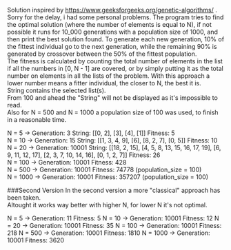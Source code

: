 Solution inspired by https://www.geeksforgeeks.org/genetic-algorithms/ .
Sorry for the delay, i had some personal problems.
The program tries to find the optimal solution (where the number of elements is equal to N), if not possible it runs for 10_000 generations with a population size of 1000, and then print the best solution found. To generate each new generation, 10% of the fittest individual go to the next generation, while the remaining 90% is generated by crossover between the 50% of the fittest population. <br />
The fitness is calculated by counting the total number of elements in the list if all the numbers in [0, N - 1] are covered, or by simply putting it as the total number on elements in all the lists of the problem. With this approach a lower number means a fitter individual, the closer to N, the best it is. <br />
String contains the selected list(s). <br />
From 100 and ahead the "String" will not be displayed as it's impossible to read. <br />
Also for N = 500 and N = 1000 a population size of 100 was used, to finish in a reasonable time. <br />

N = 5 -> Generation: 3   String: [[0, 2], [3], [4], [1]] Fitness: 5 <br />
N = 10 -> Generation: 15  String: [[1, 3, 4, 9], [6], [8, 2, 7], [0, 5]]  Fitness: 10 <br />
N = 20 -> Generation: 10001       String: [[18, 2, 15], [4, 5, 8, 13, 15, 16, 17, 19], [6, 9, 11, 12, 17], [2, 3, 7, 10, 14, 16], [0, 1, 2, 7]]   Fitness: 26 <br />
N = 100 -> Generation: 10001    Fitness: 428 <br />
N = 500 -> Generation: 10001    Fitness: 74778 (population_size = 100) <br />
N = 1000 -> Generation: 10001   Fitness: 357207 (population_size = 100) <br />

###Second Version
In the second version a more "classical" approach has been taken. <br />
Altought it works way better with higher N, for lower N it's not optimal. <br />

N = 5 -> Generation: 11 Fitness: 5
N = 10 -> Generation: 10001     Fitness: 12
N = 20 -> Generation: 10001     Fitness: 35
N = 100 -> Generation: 10001    Fitness: 218
N = 500 -> Generation: 10001    Fitness: 1810
N = 1000 -> Generation: 10001   Fitness: 3620
